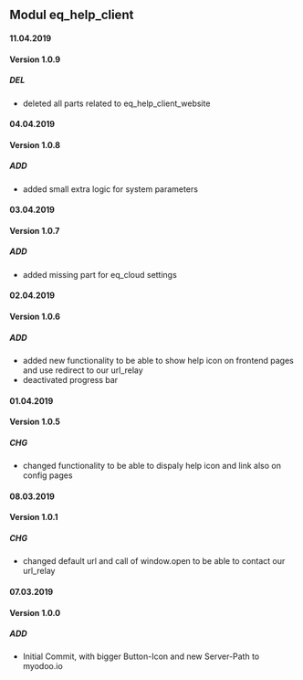 ## Modul eq_help_client

#### 11.04.2019
#### Version 1.0.9
##### DEL
- deleted all parts related to eq_help_client_website

#### 04.04.2019
#### Version 1.0.8
##### ADD
- added small extra logic for system parameters

#### 03.04.2019
#### Version 1.0.7
##### ADD
- added missing part for eq_cloud settings

#### 02.04.2019
#### Version 1.0.6
##### ADD
- added new functionality to be able to show help icon on frontend pages and use redirect to our url_relay
- deactivated progress bar

#### 01.04.2019
#### Version 1.0.5
##### CHG
- changed functionality to be able to dispaly help icon and link also on config pages

#### 08.03.2019
#### Version 1.0.1
##### CHG
- changed default url and call of window.open to be able to contact our url_relay

#### 07.03.2019
#### Version 1.0.0
##### ADD
- Initial Commit, with bigger Button-Icon and new Server-Path to myodoo.io
